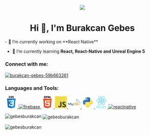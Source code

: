 <p align='center'>
<img src="https://pbs.twimg.com/media/FZRG6hAXwAI20kq.jpg"></img>
</p>

<h1 align="center">Hi 👋, I'm Burakcan Gebes</h1>
- 🔭 I’m currently working on **React Native**

- 🌱 I’m currently learning **React, React-Native and Unreal Engine 5**

<h3 align="left">Connect with me:</h3>
<p align="left">
<a href="https://linkedin.com/in/burakcan-gebeş-59b663261" target="blank"><img align="center" src="https://raw.githubusercontent.com/rahuldkjain/github-profile-readme-generator/master/src/images/icons/Social/linked-in-alt.svg" alt="burakcan-gebeş-59b663261" height="30" width="40" /></a>
</p>

<h3 align="left">Languages and Tools:</h3>
<p align="left"> <a href="https://www.w3schools.com/css/" target="_blank" rel="noreferrer"> <img src="https://raw.githubusercontent.com/devicons/devicon/master/icons/css3/css3-original-wordmark.svg" alt="css3" width="40" height="40"/> </a> <a href="https://firebase.google.com/" target="_blank" rel="noreferrer"> <img src="https://www.vectorlogo.zone/logos/firebase/firebase-icon.svg" alt="firebase" width="40" height="40"/> </a> <a href="https://www.w3.org/html/" target="_blank" rel="noreferrer"> <img src="https://raw.githubusercontent.com/devicons/devicon/master/icons/html5/html5-original-wordmark.svg" alt="html5" width="40" height="40"/> </a> <a href="https://developer.mozilla.org/en-US/docs/Web/JavaScript" target="_blank" rel="noreferrer"> <img src="https://raw.githubusercontent.com/devicons/devicon/master/icons/javascript/javascript-original.svg" alt="javascript" width="40" height="40"/> </a> <a href="https://www.mysql.com/" target="_blank" rel="noreferrer"> <img src="https://raw.githubusercontent.com/devicons/devicon/master/icons/mysql/mysql-original-wordmark.svg" alt="mysql" width="40" height="40"/> </a> <a href="https://www.python.org" target="_blank" rel="noreferrer"> <img src="https://raw.githubusercontent.com/devicons/devicon/master/icons/python/python-original.svg" alt="python" width="40" height="40"/> </a> <a href="https://reactjs.org/" target="_blank" rel="noreferrer"> <img src="https://raw.githubusercontent.com/devicons/devicon/master/icons/react/react-original-wordmark.svg" alt="react" width="40" height="40"/> </a> <a href="https://reactnative.dev/" target="_blank" rel="noreferrer"> <img src="https://reactnative.dev/img/header_logo.svg" alt="reactnative" width="40" height="40"/> </a> </p>

<p><img align="left" src="https://github-readme-stats.vercel.app/api/top-langs?username=gebesburakcan&show_icons=true&locale=en&layout=compact" alt="gebesburakcan" /></p>

<p>&nbsp;<img align="center" src="https://github-readme-stats.vercel.app/api?username=gebesburakcan&show_icons=true&locale=en" alt="gebesburakcan" /></p>

<p><img align="center" src="https://github-readme-streak-stats.herokuapp.com/?user=gebesburakcan&theme=default" alt="gebesburakcan" /></p>
